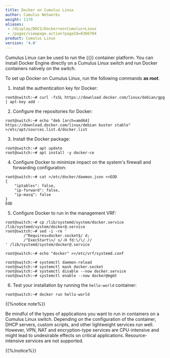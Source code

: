 ```yaml
---
title: Docker on Cumulus Linux
author: Cumulus Networks
weight: 1170
aliases:
 - /display/DOCS/Docker+on+Cumulus+Linux
 - /pages/viewpage.action?pageId=8366704
product: Cumulus Linux
version: '4.0'
---
```

Cumulus Linux can be used to run the {{<exlink url="https://www.docker.com/" text="Docker">}} container platform. You can install Docker Engine directly on a Cumulus Linux switch and run Docker containers natively on the switch.

To set up Docker on Cumulus Linux, run the following commands **as root**.

1. Install the authentication key for Docker:

```
root@switch:~# curl -fsSL https://download.docker.com/linux/debian/gpg | apt-key add -
```

2. Configure the repositories for Docker:

```
root@switch:~# echo "deb [arch=amd64] https://download.docker.com/linux/debian buster stable" >/etc/apt/sources.list.d/docker.list
```

3. Install the Docker package:

```
root@switch:~# apt update
root@switch:~# apt install -y docker-ce
```

4. Configure Docker to minimize impact on the system's firewall and forwarding configuration:

```
root@switch:~# cat >/etc/docker/daemon.json <<EOD
{
	"iptables": false,
	"ip-forward": false,
	"ip-masq": false
}
EOD
```

5. Configure Docker to run in the management VRF:

```
root@switch:~# cp /lib/systemd/system/docker.service /lib/systemd/system/docker@.service
root@switch:~# sed -i -re '
        /^Requires=docker.socket$/ d;
        /^ExecStart\>/ s/-H fd:\/\/ //
' /lib/systemd/system/docker@.service

root@switch:~# echo "docker" >>/etc/vrf/systemd.conf

root@switch:~# systemctl daemon-reload
root@switch:~# systemctl mask docker.socket
root@switch:~# systemctl disable --now docker.service
root@switch:~# systemctl enable --now docker@mgmt
```

6. Test your installation by running the `hello-world` container:

```
root@switch:~# docker run hello-world
```

{{%notice note%}}

Be mindful of the types of applications you want to run in containers on a Cumulus Linux switch. Depending on the configuration of the container, DHCP servers, custom scripts, and other lightweight services run well. However, VPN, NAT and encryption-type services are CPU-intensive and might lead to undesirable effects on critical applications. Resource-intensive services are not supported.

{{%/notice%}}
